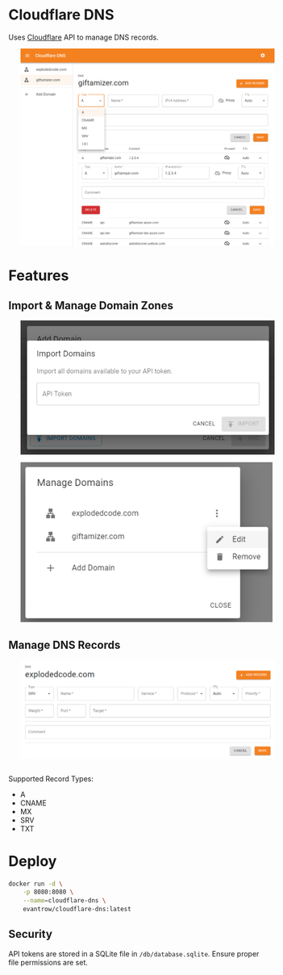 # Cloudflare DNS

Uses [Cloudflare](https://developers.cloudflare.com/api) API to manage DNS records.

<!-- ![Screenshot 1](./docs/screenshot1.png 'Screenshot') -->
<img src="./docs/screenshot01.png" alt="Screenshot" width="850px" style="margin-left: 24px"/>


# Features

## Import & Manage Domain Zones

<img src="./docs/screenshot02.png" alt="Screenshot" width="600px" style="margin-left: 24px; margin-bottom: 12px;"/>
<br/>
<img src="./docs/screenshot03.png" alt="Screenshot" width="500px" style="margin-left: 24px"/>

## Manage DNS Records

<img src="./docs/screenshot04.png" alt="Screenshot" width="850px" style="margin-left: 24px; margin-bottom: 12px;"/>

Supported Record Types:

-   A
-   CNAME
-   MX
-   SRV
-   TXT

# Deploy

```bash
docker run -d \
    -p 8080:8080 \
    --name=cloudflare-dns \
    evantrow/cloudflare-dns:latest
```

## Security

API tokens are stored in a SQLite file in `/db/database.sqlite`. Ensure proper file permissions are set.
